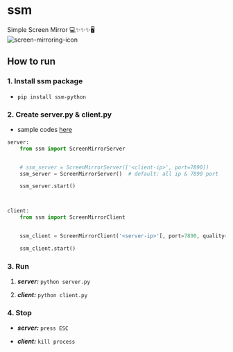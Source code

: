 # ssm
Simple Screen Mirror 💻✨✨✨🖥️  
![screen-mirroring-icon](https://user-images.githubusercontent.com/31606119/107869470-d246af00-6ed1-11eb-8f95-acf910f27dc4.png)

## How to run
### 1. Install ssm package
- ```pip install ssm-python```

### 2. Create server.py & client.py
- sample codes [here](https://github.com/JHLeeeMe/ssm/tree/master/samples)
```python
server:
    from ssm import ScreenMirrorServer


    # ssm_server = ScreenMirrorServer(['<client-ip>', port=7890])
    ssm_server = ScreenMirrorServer()  # default: all ip & 7890 port

    ssm_server.start()



client:
    from ssm import ScreenMirrorClient


    ssm_client = ScreenMirrorClient('<server-ip>'[, port=7890, quality=90, cursor=True])

    ssm_client.start()

```

### 3. Run
1. ***server:*** ```python server.py```

2. ***client:*** ```python client.py```

### 4. Stop
- ***server:*** ```press ESC```

- ***client:*** ```kill process```
